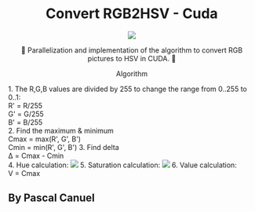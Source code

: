 <h1 align="center">Convert RGB2HSV - Cuda</h1> 
<p align="center">
<img src="https://img.shields.io/badge/License-MIT-blue.svg">
</p>

<p align="center">🌈 Parallelization and implementation of the algorithm to convert RGB pictures to HSV in CUDA. 🌈 </p>

<p align="center">Algorithm</p>
1. The R,G,B values are divided by 255 to change the range from 0..255 to 0..1:<br>
R' = R/255<br>
G' = G/255<br> 
B' = B/255<br>  
2. Find the maximum & minimum<br>
Cmax = max(R', G', B')<br>
Cmin = min(R', G', B')
3. Find delta<br>
Δ = Cmax - Cmin<br>
4. Hue calculation:
<img src="https://www.rapidtables.com/convert/color/rgb-to-hsv/hue-calc2.gif"/>
5. Saturation calculation:
<img src="https://www.rapidtables.com/convert/color/rgb-to-hsv/sat-calc.gif"/>
6. Value calculation:<br>
V = Cmax

## By Pascal Canuel
